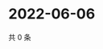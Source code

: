 # 2022-06-06

共 0 条

<!-- BEGIN WEIBO -->
<!-- 最后更新时间 Mon Jun 06 2022 01:13:05 GMT+0800 (China Standard Time) -->

<!-- END WEIBO -->
